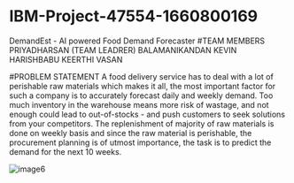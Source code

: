 # IBM-Project-47554-1660800169
DemandEst - AI powered Food Demand Forecaster
#TEAM MEMBERS
PRIYADHARSAN (TEAM LEADRER)
BALAMANIKANDAN
KEVIN
HARISHBABU
KEERTHI VASAN

#PROBLEM STATEMENT
A food delivery service has to deal with a lot of perishable raw materials which makes it all, the most important factor for such a company is to accurately forecast daily and weekly demand. Too much inventory in the warehouse means more risk of wastage, and not enough could lead to out-of-stocks - and push customers to seek solutions from your competitors. The replenishment of majority of raw materials is done on weekly basis and since the raw material is perishable, the procurement planning is of utmost importance, the task is to predict the demand for the next 10 weeks.


![image6](https://user-images.githubusercontent.com/114640848/200781563-fc2fe3db-3ac6-4254-980e-3c50739363ec.png)
